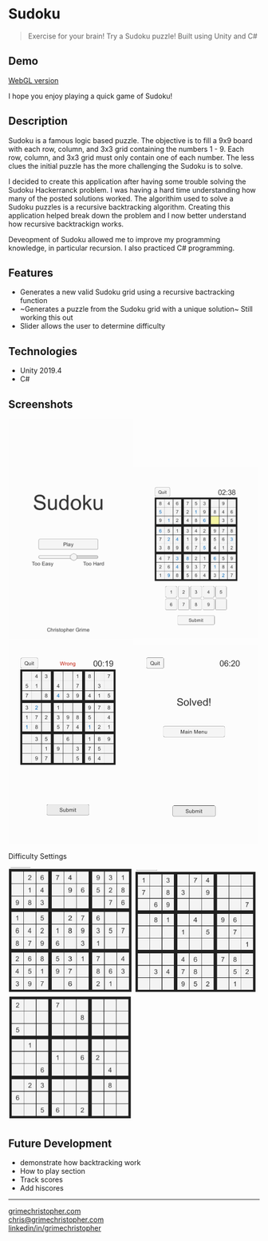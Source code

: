 # Sudoku

> Exercise for your brain! Try a Sudoku puzzle! Built using Unity and C#

## Demo
[WebGL version](https://www.grimechristopher.com/sudoku-demo/)

I hope you enjoy playing a quick game of Sudoku!

## Description

Sudoku is a famous logic based puzzle. The objective is to fill a 9x9 board with each row, column, and 3x3 grid containing the numbers 1 - 9. Each row, column, and 3x3 grid must only contain one of each number. The less clues the initial puzzle has the more challenging the Sudoku is to solve.

I decided to create this application after having some trouble solving the Sudoku Hackerranck problem. I was having a hard time understanding how many of the posted solutions worked. The algorithim used to solve a Sudoku puzzles is a recursive backtracking algorithm. Creating this application helped break down the problem and I now better understand how recursive backtrackign works.

Deveopment of Sudoku allowed me to improve my programming knowledge, in particular recursion. I also practiced C# programming.

## Features

- Generates a new valid Sudoku grid using a recursive bactracking function
- ~Generates a puzzle from the Sudoku grid with a unique solution~ Still working this out
- Slider allows the user to determine difficulty

## Technologies

- Unity 2019.4
- C# 

## Screenshots

<img src="screenshots/sudoku-mainmenu.png" alt="Sudoku Main Menu" width="250"/><img src="screenshots/sudoku-partial-completion.png" alt="Sudoku Game Being Played" width="250"/><img src="screenshots/sudoku-wrong.png" alt="Sudoku Solution Incorrect" width="250"/><img src="screenshots/sudoku-win.png" alt="Sudoku Game Finished" width="250"/>

Difficulty Settings

<img src="screenshots/sudoku-tooeasy-d.png" alt="Difficulty is Too Easy" width="250"/><img src="screenshots/sudoku-default-d.png" alt="Difficulty is default" width="250"/><img src="screenshots/sudoku-toohard-d.png" alt="Difficulty is Too Hard" width="250"/>

## Future Development

- demonstrate how backtracking work
- How to play section
- Track scores
- Add hiscores 

---

[grimechristopher.com](https://grimechristopher.com)  
[chris@grimechristopher.com](mailto:chris@grimechristopher.com)  
[linkedin/in/grimechristopher](https://linkedin/in/grimechristopher)  
